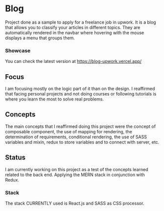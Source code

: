 # Blog

Project done as a sample to apply for a freelance job in upwork. It is a blog that allows you to classify your articles in different topics. They are automatically rendered in the navbar where hovering with the mouse displays a menu that groups them.

### Showcase

You can check the latest version at https://blog-upwork.vercel.app/

## Focus

I am focusing mostly on the logic part of it than on the design. I reaffirmed that facing personal projects and not doing courses or following tutorials is where you learn the most to solve real problems.

## Concepts

The main concepts that I reaffirmed doing this project were the concept of composable component, the use of mapping for rendering, the determination of requirements, conditional rendering, the use of SASS variables and mixin, redux to store variables and to connect with server, etc.

## Status

I am currently working on this project as a test of the concepts learned related to the back end. Applying the MERN stack in conjunction with Redux.


### Stack

The stack CURRENTLY used is React.js and SASS as CSS processor. 
